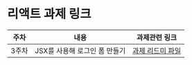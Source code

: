 # 리액트 과제 링크

| 주차  | 내용                          | 과제관련 링크                               |
| ----- | ----------------------------- | ------------------------------------------- |
| 3주차 | JSX를 사용해 로그인 폼 만들기 | [과제 리드미 파일](./src/docs/LoginForm.md) |
